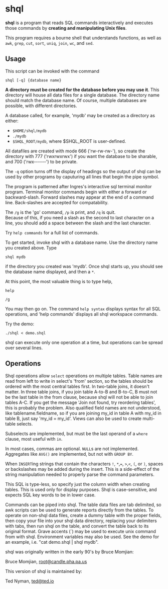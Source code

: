 shql
============

**shql** is a program that reads SQL commands interactively and
executes those commands by **creating and manipulating Unix files**.

This program requires a bourne shell that understands functions,
as well as `awk`, `grep`, `cut`, `sort`, `uniq`, `join`, `wc`, 
and `sed`.


Usage
----------

This script can be invoked with the command 

```
shql [-q] {database name}
```

**A directory must be created for the database before you may use it**.
This directory will house all data files for a single database.
The directory name should match the database name. Of course, multiple
databases are possible, with different directories.

A database called, for example, 'mydb' may be created as a directory 
as either:

* `$HOME/shql/mydb`
* `./mydb`
* `$SHQL_ROOT/mydb`, where $SHQL_ROOT is user-defined.

All datafiles are created with mode 666 ('rw-rw-rw-'), so create the
directory with 777 ('rwxrwxrwx') if you want the database to be 
sharable, and 700 ('rwx------') to be private.  

The `-q` option turns off the display of headings so the output of shql 
can be used by other programs by caputuring all lines that begin the 
pipe symbol.

The program is patterned after Ingres's interactive sql terminal
monitor program.  Terminal monitor commands begin with either a
forward or backward-slash.  Forward slashes may appear at the end of
a command line. Back-slashes are accepted for compatability.  

The `/g` is the 'go' command, `/p` is print, and `/q` is quit.  
Because of this, if you need a slash as the second to last character on a line, 
you should add a space between the slash and the last character.

Try `help commands` for a full list of commands.

To get started, invoke shql with a database name.  Use the directory 
name you created above. Type

```
shql mydb
```

if the directory you created was 'mydb'.  Once shql starts up, you 
should see the database name displayed, and then a `*`. 

At this point, the most valuable thing is to type help,

```
help
```

```
/g
```

You may then go on.  The command `help syntax` displays syntax
for all SQL operations, and 'help commands' displays all shql
workspace commands.  

Try the demo:

```
./shql < demo.shql
```

shql can execute only one operation at a time, but operations can
be spread over several lines.

Operations
------------

Shql operations allow `select` operations on multiple tables.
Table names are read from left to write in select's 'from'
section, so the tables should be ordered with the most central
tables first.  In two-table joins, it doesn't matter.  In three
table joins, if you join table A-to-B and B-to-C, B must not be
the last table in the from clause, because shql will not be able
to join tables A-C.  If you get the message 'Join not found, try
reordering tables', this is probably the problem.  Also
qualified field names are not understood, like tablename.fieldname,
so if you are joining my_id in table A with my_id in table B, just
say 'my_id = my_id'.  Views can also be used to create
multi-table selects.

Subselects are implemented, but must be the last operand of a
`where` clause, most useful with `in`.

In most cases, commas are optional.  `NULL`s are not implemented.
Aggregates like `AVG()` are implemented, but not with `GROUP BY`.

When `INSERT`ing strings that contain the characters `!`, `*`,`=`,
`>`,`<`, `(`, or `)`, spaces or backslashes may be added during 
the insert.  This is a side-effect of the string manipulation 
needed to properly parse the command parameters.

This SQL is type-less, so specify just the column width when creating
tables.  This is used only for display purposes.  Shql is
case-sensitive, and expects SQL key words to be in lower case.

Commands can be piped into shql.  The table data files are
tab delimited, so awk scripts can be used to generate reports 
directly from the tables.  To operate on non-shql data files,
create a dummy table with the proper fields, then copy your file
into your shql data directory, replacing your delimiters with
tabs, then run shql on the table, and convert the table back to 
its original format.  Grave accents (`) may be used to execute 
unix command from with shql.  Environment variables may also be
used. See the demo for an example, i.e. "cat demo.shql | shql mydb".

shql was originally written in the early 90's by Bruce Momjian:

Bruce Momjian, root@candle.pha.pa.us

This version of shql is maintained by:

Ted Nyman, ted@ted.io
